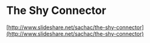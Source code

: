 <!--
id: 18284728345
link: http://tumblr.atmos.org/post/18284728345/the-shy-connector
slug: the-shy-connector
date: Sat Feb 25 2012 17:21:19 GMT-0800 (PST)
publish: 2012-02-025
tags: 
title: The Shy Connector
-->


The Shy Connector
=================

[http://www.slideshare.net/sachac/the-shy-connector](http://www.slideshare.net/sachac/the-shy-connector)

